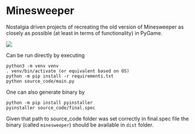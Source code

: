 # Minesweeper

Nostalgia driven projects of recreating the old version of Minesweeper as closely as possible (at least in terms of functionality) in PyGame.

![](https://bjaroszkowski.github.io/img/saper.png)

Can be run directly by executing

```
python3 -m venv venv
. venv/bin/activate (or equivalent based on OS)
python -m pip install -r requirements.txt
python source_code/main.py
```

One can also generate binary by

```
python -m pip install pyinstaller
pyinstaller source_code/final.spec
```

Given that path to source_code folder was set correctly in final.spec file the
binary (called `minesweeper`) should be available in `dist` folder.
